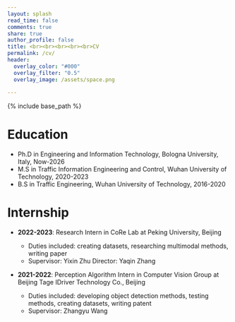 ```yaml
---
layout: splash
read_time: false
comments: true
share: true
author_profile: false
title: <br><br><br><br><br>CV
permalink: /cv/
header:
  overlay_color: "#000"
  overlay_filter: "0.5"
  overlay_image: /assets/space.png
  
---
```


{% include base_path %}

Education
======
* Ph.D in Engineering and Information Technology, Bologna University, Italy, Now-2026
* M.S in Traffic Information Engineering and Control, Wuhan University of Technology, 2020-2023
* B.S in Traffic Engineering, Wuhan University of Technology, 2016-2020

Internship
======
* **2022-2023**: Research Intern in CoRe Lab at Peking University, Beijing
  * Duties included: creating datasets, researching multimodal methods, writing paper
  * Supervisor: Yixin Zhu       Director: Yaqin Zhang

* **2021-2022**: Perception Algorithm Intern in Computer Vision Group at Beijing Tage IDriver Technology Co., Beijing
  * Duties included: developing object detection methods, testing methods, creating datasets, writing patent
  * Supervisor: Zhangyu Wang
  
